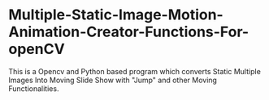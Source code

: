 # Multiple-Static-Image-Motion-Animation-Creator-Functions-For-openCV
This is a Opencv and Python based program which converts Static Multiple Images Into Moving Slide Show with "Jump" and other Moving Functionalities.
